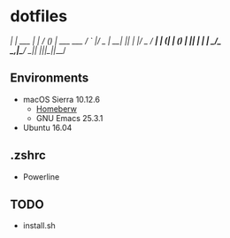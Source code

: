 # dotfiles
 __| | ___ | |_ / _(_) | ___  ___
 / _` |/ _ \| __| |_| | |/ _ \/ __|
| (_| | (_) | |_|  _| | |  __/\__ \
 \__,_|\___/ \__|_| |_|_|\___||___/

## Environments
- macOS Sierra 10.12.6
  - [Homeberw](https://brew.sh/index_ja.html)
  - GNU Emacs 25.3.1
- Ubuntu 16.04

## .zshrc
- Powerline

## TODO
- install.sh
